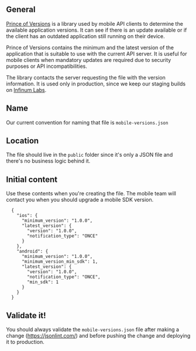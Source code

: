 ## General
[Prince of Versions](https://github.com/infinum/Android-Prince-of-Versions) is a library used by mobile API clients to determine the available application versions. It can see if there is an update available or if the client has an outdated application still running on their device.

Prince of Versions contains the minimum and the latest version of the application that is suitable to use with the current API server. It is useful for mobile clients when mandatory updates are required due to security purposes or API incompatibilities.

The library contacts the server requesting the file with the version information. It is used only in production, since we keep our staging builds on [Infinum Labs](https://labs.infinum.co/).

## Name
Our current convention for naming that file is `mobile-versions.json`

## Location
The file should live in the `public` folder since it's only a JSON file and there's no business logic behind it.

## Initial content
Use these contents when you're creating the file. The mobile team will contact you when you should upgrade a mobile SDK version.
  ```
    {
      "ios": {
        "minimum_version": "1.0.0",
        "latest_version": {
          "version": "1.0.0",
          "notification_type": "ONCE"
        }
      },
      "android": {
        "minimum_version": "1.0.0",
        "minimum_version_min_sdk": 1,
        "latest_version": {
          "version": "1.0.0",
          "notification_type": "ONCE",
          "min_sdk": 1
        }
      }
    }
  ```

## Validate it!
You should always validate the `mobile-versions.json` file after making a change (https://jsonlint.com/) and before
pushing the change and deploying it to production.
